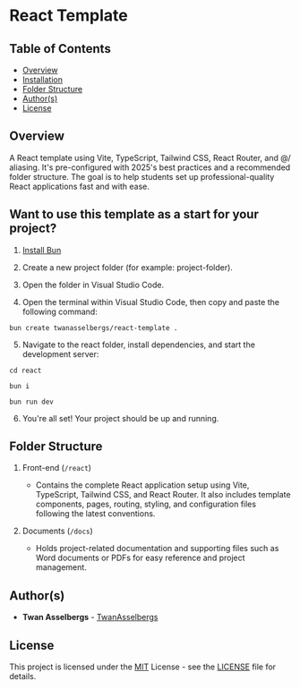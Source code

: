 # React Template

## Table of Contents

- [Overview](#overview)
- [Installation](#installation)
- [Folder Structure](#folder-structure)
- [Author(s)](#authors)
- [License](#license)

## Overview

A React template using Vite, TypeScript, Tailwind CSS, React Router, and @/ aliasing. It's pre-configured with 2025's best practices and a recommended folder structure. The goal is to help students set up professional-quality React applications fast and with ease.

## Want to use this template as a start for your project?

1. [Install Bun](https://bun.sh/)

2. Create a new project folder (for example: project-folder).

3. Open the folder in Visual Studio Code.

4. Open the terminal within Visual Studio Code, then copy and paste the following command:

```
bun create twanasselbergs/react-template .
```

5. Navigate to the react folder, install dependencies, and start the development server:

```
cd react
```

```
bun i
```

```
bun run dev
```

6. You're all set! Your project should be up and running.

## Folder Structure

1. Front-end (`/react`)

   - Contains the complete React application setup using Vite, TypeScript, Tailwind CSS, and React Router. It also includes template components, pages, routing, styling, and configuration files following the latest conventions.

2. Documents (`/docs`)

   - Holds project-related documentation and supporting files such as Word documents or PDFs for easy reference and project management.

## Author(s)

- **Twan Asselbergs** - [TwanAsselbergs](https://github.com/TwanAsselbergs)

## License

This project is licensed under the [MIT](LICENSE) License - see the [LICENSE](LICENSE) file for details.
